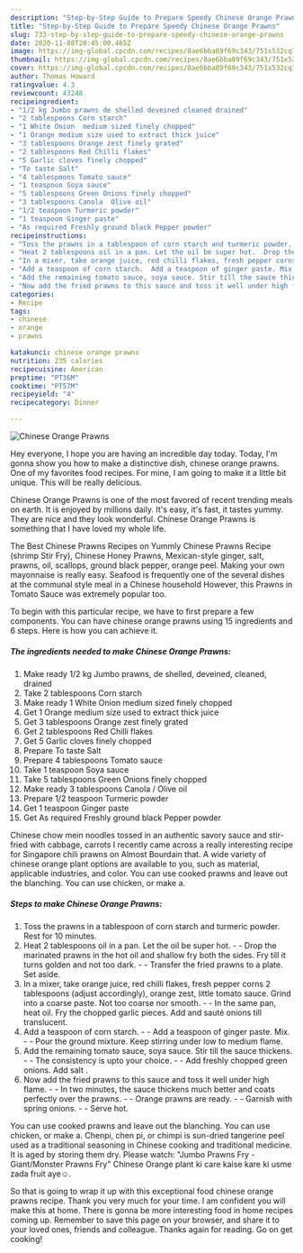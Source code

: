 ```yaml
---
description: "Step-by-Step Guide to Prepare Speedy Chinese Orange Prawns"
title: "Step-by-Step Guide to Prepare Speedy Chinese Orange Prawns"
slug: 733-step-by-step-guide-to-prepare-speedy-chinese-orange-prawns
date: 2020-11-08T20:45:00.465Z
image: https://img-global.cpcdn.com/recipes/8ae6bba89f69c343/751x532cq70/chinese-orange-prawns-recipe-main-photo.jpg
thumbnail: https://img-global.cpcdn.com/recipes/8ae6bba89f69c343/751x532cq70/chinese-orange-prawns-recipe-main-photo.jpg
cover: https://img-global.cpcdn.com/recipes/8ae6bba89f69c343/751x532cq70/chinese-orange-prawns-recipe-main-photo.jpg
author: Thomas Howard
ratingvalue: 4.3
reviewcount: 43248
recipeingredient:
- "1/2 kg Jumbo prawns de shelled deveined cleaned drained"
- "2 tablespoons Corn starch"
- "1 White Onion  medium sized finely chopped"
- "1 Orange medium size used to extract thick juice"
- "3 tablespoons Orange zest finely grated"
- "2 tablespoons Red Chilli flakes"
- "5 Garlic cloves finely chopped"
- "To taste Salt"
- "4 tablespoons Tomato sauce"
- "1 teaspoon Soya sauce"
- "5 tablespoons Green Onions finely chopped"
- "3 tablespoons Canola  Olive oil"
- "1/2 teaspoon Turmeric powder"
- "1 teaspoon Ginger paste"
- "As required Freshly ground black Pepper powder"
recipeinstructions:
- "Toss the prawns in a tablespoon of corn starch and turmeric powder. Rest for 10 minutes."
- "Heat 2 tablespoons oil in a pan. Let the oil be super hot.  Drop the marinated prawns in the hot oil and shallow fry both the sides. Fry till it turns golden and not too dark.  Transfer the fried prawns to a plate. Set aside."
- "In a mixer, take orange juice, red chilli flakes, fresh pepper corns 2 tablespoons (adjust accordingly), orange zest, little tomato sauce. Grind into a coarse paste. Not too coarse nor smooth.  In the same pan, heat oil. Fry the chopped garlic pieces. Add and sauté onions till translucent."
- "Add a teaspoon of corn starch.  Add a teaspoon of ginger paste. Mix.  Pour the ground mixture. Keep stirring under low to medium flame."
- "Add the remaining tomato sauce, soya sauce. Stir till the sauce thickens.  The consistency is upto your choice.  Add freshly chopped green onions. Add salt ."
- "Now add the fried prawns to this sauce and toss it well under high flame.  In two minutes, the sauce thickens much better and coats perfectly over the prawns.  Orange prawns are ready.  Garnish with spring onions.  Serve hot."
categories:
- Recipe
tags:
- chinese
- orange
- prawns

katakunci: chinese orange prawns 
nutrition: 235 calories
recipecuisine: American
preptime: "PT36M"
cooktime: "PT57M"
recipeyield: "4"
recipecategory: Dinner

---
```



![Chinese Orange Prawns](https://img-global.cpcdn.com/recipes/8ae6bba89f69c343/751x532cq70/chinese-orange-prawns-recipe-main-photo.jpg)

Hey everyone, I hope you are having an incredible day today. Today, I'm gonna show you how to make a distinctive dish, chinese orange prawns. One of my favorites food recipes. For mine, I am going to make it a little bit unique. This will be really delicious.

Chinese Orange Prawns is one of the most favored of recent trending meals on earth. It is enjoyed by millions daily. It's easy, it's fast, it tastes yummy. They are nice and they look wonderful. Chinese Orange Prawns is something that I have loved my whole life.

The Best Chinese Prawns Recipes on Yummly Chinese Prawns Recipe (shrimp Stir Fry), Chinese Honey Prawns, Mexican-style ginger, salt, prawns, oil, scallops, ground black pepper, orange peel. Making your own mayonnaise is really easy. Seafood is frequently one of the several dishes at the communal style meal in a Chinese household However, this Prawns in Tomato Sauce was extremely popular too.


To begin with this particular recipe, we have to first prepare a few components. You can have chinese orange prawns using 15 ingredients and 6 steps. Here is how you can achieve it.

<!--inarticleads1-->

##### The ingredients needed to make Chinese Orange Prawns:

1. Make ready 1/2 kg Jumbo prawns, de shelled, deveined, cleaned, drained
1. Take 2 tablespoons Corn starch
1. Make ready 1 White Onion  medium sized finely chopped
1. Get 1 Orange medium size used to extract thick juice
1. Get 3 tablespoons Orange zest finely grated
1. Get 2 tablespoons Red Chilli flakes
1. Get 5 Garlic cloves finely chopped
1. Prepare To taste Salt
1. Prepare 4 tablespoons Tomato sauce
1. Take 1 teaspoon Soya sauce
1. Take 5 tablespoons Green Onions finely chopped
1. Make ready 3 tablespoons Canola / Olive oil
1. Prepare 1/2 teaspoon Turmeric powder
1. Get 1 teaspoon Ginger paste
1. Get As required Freshly ground black Pepper powder


Chinese chow mein noodles tossed in an authentic savory sauce and stir-fried with cabbage, carrots I recently came across a really interesting recipe for Singapore chili prawns on Almost Bourdain that. A wide variety of chinese orange plant options are available to you, such as material, applicable industries, and color. You can use cooked prawns and leave out the blanching. You can use chicken, or make a. 

<!--inarticleads2-->

##### Steps to make Chinese Orange Prawns:

1. Toss the prawns in a tablespoon of corn starch and turmeric powder. Rest for 10 minutes.
1. Heat 2 tablespoons oil in a pan. Let the oil be super hot. -  - Drop the marinated prawns in the hot oil and shallow fry both the sides. Fry till it turns golden and not too dark. -  - Transfer the fried prawns to a plate. Set aside.
1. In a mixer, take orange juice, red chilli flakes, fresh pepper corns 2 tablespoons (adjust accordingly), orange zest, little tomato sauce. Grind into a coarse paste. Not too coarse nor smooth. -  - In the same pan, heat oil. Fry the chopped garlic pieces. Add and sauté onions till translucent.
1. Add a teaspoon of corn starch. -  - Add a teaspoon of ginger paste. Mix. -  - Pour the ground mixture. Keep stirring under low to medium flame.
1. Add the remaining tomato sauce, soya sauce. Stir till the sauce thickens. -  - The consistency is upto your choice. -  - Add freshly chopped green onions. Add salt .
1. Now add the fried prawns to this sauce and toss it well under high flame. -  - In two minutes, the sauce thickens much better and coats perfectly over the prawns. -  - Orange prawns are ready. -  - Garnish with spring onions. -  - Serve hot.


You can use cooked prawns and leave out the blanching. You can use chicken, or make a. Chenpi, chen pi, or chimpi is sun-dried tangerine peel used as a traditional seasoning in Chinese cooking and traditional medicine. It is aged by storing them dry. Please watch: &#34;Jumbo Prawns Fry -Giant/Monster Prawns Fry&#34; Chinese Orange plant ki care kaise kare ki usme zada fruit aye☺. 

So that is going to wrap it up with this exceptional food chinese orange prawns recipe. Thank you very much for your time. I am confident you will make this at home. There is gonna be more interesting food in home recipes coming up. Remember to save this page on your browser, and share it to your loved ones, friends and colleague. Thanks again for reading. Go on get cooking!
